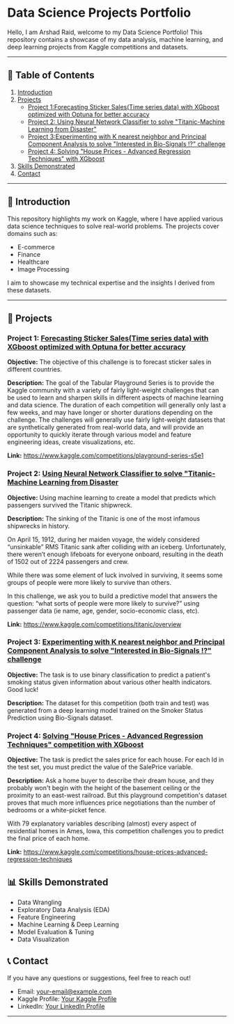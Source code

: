 # Data Science Projects Portfolio

Hello, I am Arshad Raid, welcome to my Data Science Portfolio! This repository contains a showcase of my data analysis, machine learning, and deep learning projects from Kaggle competitions and datasets.

---

## 📂 Table of Contents
1. [Introduction](#introduction)
2. [Projects](#projects)
    - [Project 1:Forecasting Sticker Sales(Time series data) with XGboost optimized with Optuna for better accuracy](https://github.com/Arshad020/Arshad-Rafid-Data-science-Portfolio/tree/main/Forecasting%20Sticker%20Sales)
    - [Project 2: Using Neural Network Classifier to solve "Titanic-Machine Learning from Disaster"](https://github.com/Arshad020/Arshad-Rafid-Data-science-Portfolio/tree/main/NN_classifier_titanic)
    - [Project 3:Experimenting with K nearest neighbor and Principal Component Analysis to solve "Interested in Bio-Signals ⁉" challenge](https://github.com/Arshad020/Arshad-Rafid-Data-science-Portfolio/tree/main/Smoker%20status%20prediction%20using%20bio-signal%20data)
    - [Project 4: Solving "House Prices - Advanced Regression Techniques" with XGboost](https://github.com/Arshad020/Arshad-Rafid-Data-science-Portfolio/tree/main/house-prices-advanced-regression-techniques)
3. [Skills Demonstrated](#skills-demonstrated)
4. [Contact](#contact)

---

## 📝 Introduction

This repository highlights my work on Kaggle, where I have applied various data science techniques to solve real-world problems. The projects cover domains such as:
- E-commerce
- Finance
- Healthcare
- Image Processing

I aim to showcase my technical expertise and the insights I derived from these datasets.

---

## 🚀 Projects

### Project 1: **[Forecasting Sticker Sales(Time series data) with XGboost optimized with Optuna for better accuracy](https://github.com/Arshad020/Arshad-Rafid-Data-science-Portfolio/tree/main/Forecasting%20Sticker%20Sales)**

**Objective:**  The objective of this challenge is to forecast sticker sales in different countries.

**Description:**
The goal of the Tabular Playground Series is to provide the Kaggle community with a variety of fairly light-weight challenges that can be used to learn and sharpen skills in different aspects of machine learning and data science. The duration of each competition will generally only last a few weeks, and may have longer or shorter durations depending on the challenge. The challenges will generally use fairly light-weight datasets that are synthetically generated from real-world data, and will provide an opportunity to quickly iterate through various model and feature engineering ideas, create visualizations, etc.

**Link:** https://www.kaggle.com/competitions/playground-series-s5e1

### Project 2: **[Using Neural Network Classifier to solve "Titanic-Machine Learning from Disaster](https://github.com/Arshad020/Arshad-Rafid-Data-science-Portfolio/tree/main/NN_classifier_titanic)**

**Objective:**  Using machine learning to create a model that predicts which passengers survived the Titanic shipwreck.

**Description:**
The sinking of the Titanic is one of the most infamous shipwrecks in history.

On April 15, 1912, during her maiden voyage, the widely considered “unsinkable” RMS Titanic sank after colliding with an iceberg. Unfortunately, there weren’t enough lifeboats for everyone onboard, resulting in the death of 1502 out of 2224 passengers and crew.

While there was some element of luck involved in surviving, it seems some groups of people were more likely to survive than others.

In this challenge, we ask you to build a predictive model that answers the question: “what sorts of people were more likely to survive?” using passenger data (ie name, age, gender, socio-economic class, etc).

**Link:** https://www.kaggle.com/competitions/titanic/overview

### Project 3: **[Experimenting with K nearest neighbor and Principal Component Analysis to solve "Interested in Bio-Signals ⁉" challenge](https://github.com/Arshad020/Arshad-Rafid-Data-science-Portfolio/tree/main/Smoker%20status%20prediction%20using%20bio-signal%20data)**

**Objective:**  The task is to use binary classification to predict a patient's smoking status given information about various other health indicators. Good luck!

**Description:**
The dataset for this competition (both train and test) was generated from a deep learning model trained on the Smoker Status Prediction using Bio-Signals dataset.

### Project 4: **[Solving "House Prices - Advanced Regression Techniques" competition with XGboost](https://github.com/Arshad020/Arshad-Rafid-Data-science-Portfolio/tree/main/house-prices-advanced-regression-techniques)**

**Objective:**  The task is predict the sales price for each house. For each Id in the test set, you must predict the value of the SalePrice variable.

**Description:**
Ask a home buyer to describe their dream house, and they probably won't begin with the height of the basement ceiling or the proximity to an east-west railroad. But this playground competition's dataset proves that much more influences price negotiations than the number of bedrooms or a white-picket fence.

With 79 explanatory variables describing (almost) every aspect of residential homes in Ames, Iowa, this competition challenges you to predict the final price of each home.


**Link:** https://www.kaggle.com/competitions/house-prices-advanced-regression-techniques

## 📊 Skills Demonstrated

- Data Wrangling
- Exploratory Data Analysis (EDA)
- Feature Engineering
- Machine Learning & Deep Learning
- Model Evaluation & Tuning
- Data Visualization

## 📞 Contact

If you have any questions or suggestions, feel free to reach out!

- Email: your-email@example.com
- Kaggle Profile: [Your Kaggle Profile](https://www.kaggle.com/yourusername)
- LinkedIn: [Your LinkedIn Profile](https://linkedin.com/in/yourprofile)

---

